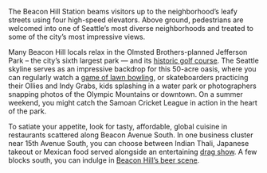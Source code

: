 <span class="dropcap">T</span>he Beacon Hill Station beams visitors up to the neighborhood’s leafy streets using four high-speed elevators. Above ground, pedestrians are welcomed into one of Seattle’s most diverse neighborhoods and treated to some of the city’s most impressive views.
 
Many Beacon Hill locals relax in the Olmsted Brothers-planned Jefferson Park – the city’s sixth largest park — and its [historic golf course](http://www.seattletimes.com/sports/golf/jefferson-park-to-celebrate-its-100th-birthday-in-may/). The Seattle skyline serves as an impressive backdrop for this 50-acre oasis, where you can regularly watch a [game of lawn bowling](http://www.seattletimes.com/pacific-nw-magazine/ever-consider-lawn-bowling-perhaps-you-should-its-challenging-and-fun/), or skateboarders practicing their Ollies and Indy Grabs, kids splashing in a water park or photographers snapping photos of the Olympic Mountains or downtown. On a summer weekend, you might catch the Samoan Cricket League in action in the heart of the park.
 
To satiate your appetite, look for tasty, affordable, global cuisine in restaurants scattered along Beacon Avenue South. In one business cluster near 15th Avenue South, you can choose between Indian Thali, Japanese takeout or Mexican food served alongside an entertaining [drag show](http://www.seattletimes.com/life/food-drink/a-drag-show-in-a-mexican-restaurant-atasha-manila-makes-magic-at-baja-bistro/). A few blocks south, you can indulge in [Beacon Hill’s beer scene](http://www.seattletimes.com/life/food-drink/the-beacon-hill-beer-scene-two-great-spots-to-grab-some-suds/).


